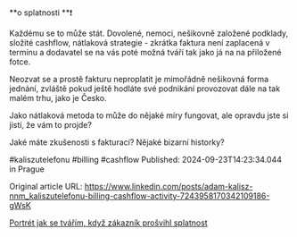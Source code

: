 **o splatnosti **❗


Každému se to může stát. Dovolené, nemoci, nešikovně založené podklady, složité cashflow, nátlaková strategie - zkrátka faktura není zaplacená v termínu a dodavatel se na vás poté možná tváří tak jako já na na přiložené fotce.


Neozvat se a prostě fakturu neproplatit je mimořádně nešikovná forma jednání, zvláště pokud ještě hodláte své podnikání provozovat dále na tak malém trhu, jako je Česko.


Jako nátlaková metoda to může do nějaké míry fungovat, ale opravdu jste si jistí, že vám to projde?


Jaké máte zkušenosti s fakturací? Nějaké bizarní historky?


#kaliszutelefonu #billing #cashflow
Published: 2024-09-23T14:23:34.044 in Prague

Original article URL: https://www.linkedin.com/posts/adam-kalisz-nnm_kaliszutelefonu-billing-cashflow-activity-7243958170342109186-gWsK

[Portrét jak se tvářím, když zákazník prošvihl splatnost](./media/portret-splatnost.jpg)